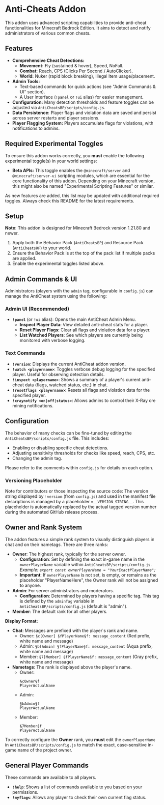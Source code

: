 # Anti-Cheats Addon

This addon uses advanced scripting capabilities to provide anti-cheat functionalities for Minecraft Bedrock Edition. It aims to detect and notify administrators of various common cheats.

## Features

*   **Comprehensive Cheat Detections:**
    *   **Movement:** Fly (sustained & hover), Speed, NoFall.
    *   **Combat:** Reach, CPS (Clicks Per Second / AutoClicker).
    *   **World:** Nuker (rapid block breaking), Illegal Item usage/placement.
*   **Admin Tools:**
    *   Text-based commands for quick actions (see "Admin Commands & UI" section).
    *   A User Interface (`!panel` or `!ui` alias) for easier management.
*   **Configuration:** Many detection thresholds and feature toggles can be adjusted via `AntiCheatsBP/scripts/config.js`.
*   **Data Persistence:** Player flags and violation data are saved and persist across server restarts and player sessions.
*   **Player Flagging System:** Players accumulate flags for violations, with notifications to admins.

## Required Experimental Toggles

To ensure this addon works correctly, you **must** enable the following experimental toggle(s) in your world settings:

*   **Beta APIs:** This toggle enables the `@minecraft/server` and `@minecraft/server-ui` scripting modules, which are essential for the core functionality of this addon. Depending on your Minecraft version, this might also be named "Experimental Scripting Features" or similar.

As new features are added, this list may be updated with additional required toggles. Always check this README for the latest requirements.

## Setup

**Note:** This addon is designed for Minecraft Bedrock version 1.21.80 and newer.

1.  Apply both the Behavior Pack (`AntiCheatsBP`) and Resource Pack (`AntiCheatsRP`) to your world.
2.  Ensure the Behavior Pack is at the top of the pack list if multiple packs are applied.
3.  Enable the experimental toggles listed above.

## Admin Commands & UI

Administrators (players with the `admin` tag, configurable in `config.js`) can manage the AntiCheat system using the following:

### Admin UI (Recommended)

*   **`!panel`** (or `!ui` alias): Opens the main AntiCheat Admin Menu.
    *   **Inspect Player Data**: View detailed anti-cheat stats for a player.
    *   **Reset Player Flags**: Clear all flags and violation data for a player.
    *   **List Watched Players**: See which players are currently being monitored with verbose logging.

### Text Commands

*   **`!version`**: Displays the current AntiCheat addon version.
*   **`!watch <playername>`**: Toggles verbose debug logging for the specified player. Useful for observing detection details.
*   **`!inspect <playername>`**: Shows a summary of a player's current anti-cheat data (flags, watched status, etc.) in chat.
*   **`!resetflags <playername>`**: Resets all flags and violation data for the specified player.
*   **`!xraynotify <on|off|status>`**: Allows admins to control their X-Ray ore mining notifications.

## Configuration

The behavior of many checks can be fine-tuned by editing the `AntiCheatsBP/scripts/config.js` file. This includes:
*   Enabling or disabling specific cheat detections.
*   Adjusting sensitivity thresholds for checks like speed, reach, CPS, etc.
*   Changing the admin tag.

Please refer to the comments within `config.js` for details on each option.

### Versioning Placeholder
Note for contributors or those inspecting the source code: The version string displayed by `!version` (from `config.js`) and used in the manifest file descriptions is managed by a placeholder `v__VERSION_STRING__`. This placeholder is automatically replaced by the actual tagged version number during the automated GitHub release process.

## Owner and Rank System

The addon features a simple rank system to visually distinguish players in chat and on their nametags. There are three ranks:

*   **Owner**: The highest rank, typically for the server owner.
    *   **Configuration**: Set by defining the exact in-game name in the `ownerPlayerName` variable within `AntiCheatsBP/scripts/config.js`.
        *Example: `export const ownerPlayerName = "YourExactPlayerName";`*
    *   **Important**: If `ownerPlayerName` is not set, is empty, or remains as the placeholder "PlayerNameHere", the Owner rank will not be assigned to anyone.
*   **Admin**: For server administrators and moderators.
    *   **Configuration**: Determined by players having a specific tag. This tag is defined by the `adminTag` variable in `AntiCheatsBP/scripts/config.js` (default is "admin").
*   **Member**: The default rank for all other players.

**Display Format:**

*   **Chat**: Messages are prefixed with the player's rank and name.
    *   Owner: `§c[Owner] §fPlayerName§f: message_content` (Red prefix, white name and message)
    *   Admin: `§b[Admin] §fPlayerName§f: message_content` (Aqua prefix, white name and message)
    *   Member: `§7[Member] §fPlayerName§f: message_content` (Gray prefix, white name and message)
*   **Nametags**: The rank is displayed above the player's name.
    *   Owner:
        ```
        §cOwner§f
        PlayerActualName
        ```
    *   Admin:
        ```
        §bAdmin§f
        PlayerActualName
        ```
    *   Member:
        ```
        §7Member§f
        PlayerActualName
        ```

To correctly configure the **Owner** rank, you **must** edit the `ownerPlayerName` in `AntiCheatsBP/scripts/config.js` to match the exact, case-sensitive in-game name of the project owner.

## General Player Commands

These commands are available to all players.

*   **`!help`**: Shows a list of commands available to you based on your permissions.
*   **`!myflags`**: Allows any player to check their own current flag status.

